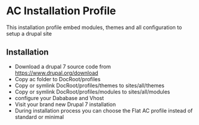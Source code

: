 # AC Installation Profile

This installation profile embed modules, themes and all configuration to setup a drupal site

## Installation

  * Download a drupal 7 source code from https://www.drupal.org/download
  * Copy ac folder to DocRoot/profiles
  * Copy or symlink DocRoot/profiles/themes to sites/all/themes
  * Copy or symlink DocRoot/profiles/modules to sites/all/modules
  * configure your Dababase and Vhost
  * Visit your brand new Drupal 7 installation
  * During installation process you can choose the Flat AC profile instead of standard or minimal
